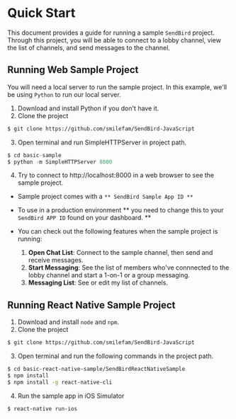 Quick Start
===========

This document provides a guide for running a sample `SendBird` project.  
Through this project, you will be able to connect to a lobby channel, view the list of channels, and send messages to the channel.

## Running Web Sample Project
You will need a local server to run the sample project. In this example, we'll be using `Python` to run our local server. 

1. Download and install Python if you don't have it.
2. Clone the project
``` bash
$ git clone https://github.com/smilefam/SendBird-JavaScript
```
3. Open terminal and run SimpleHTTPServer in project path.
``` python
$ cd basic-sample
$ python -m SimpleHTTPServer 8000
```
4. Try to connect to http://localhost:8000 in a web browser to see the sample project.


- Sample project comes with a `** SendBird Sample App ID **`
- To use in a production environment ** you need to change this to your `SendBird APP ID` found on your dashboard. **

- You can check out the following features when the sample project is running:
  1. **Open Chat List**: Connect to the sample channel, then send and receive messages.
  2. **Start Messaging**: See the list of members who've connnected to the lobby channel and start a 1-on-1 or a group messaging.
  3. **Messaging List**: See or edit my list of channels.


## Running React Native Sample Project

1. Download and install `node` and `npm`.
2. Clone the project
``` bash
$ git clone https://github.com/smilefam/SendBird-JavaScript
```
3. Open terminal and run the following commands in the project path.
``` bash
$ cd basic-react-native-sample/SendBirdReactNativeSample
$ npm install
$ npm install -g react-native-cli
```
4. Run the sample app in iOS Simulator
``` bash
$ react-native run-ios
```



